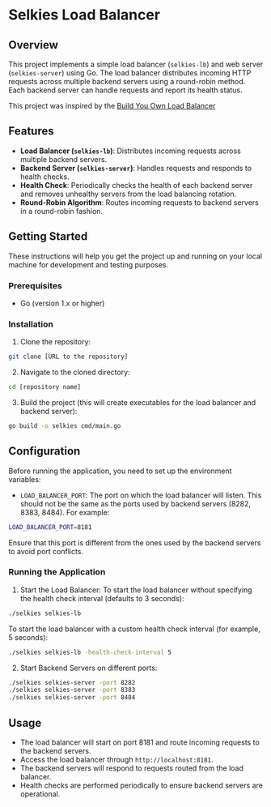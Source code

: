 # Selkies Load Balancer

## Overview

This project implements a simple load balancer (`selkies-lb`) and web server (`selkies-server`) using Go. The load balancer distributes incoming HTTP requests across multiple backend servers using a round-robin method. Each backend server can handle requests and report its health status.

This project was inspired by the [Build You Own Load Balancer](https://codingchallenges.fyi/challenges/challenge-load-balancer)

## Features

- **Load Balancer (`selkies-lb`)**: Distributes incoming requests across multiple backend servers.
- **Backend Server (`selkies-server`)**: Handles requests and responds to health checks.
- **Health Check**: Periodically checks the health of each backend server and removes unhealthy servers from the load balancing rotation.
- **Round-Robin Algorithm**: Routes incoming requests to backend servers in a round-robin fashion.

## Getting Started

These instructions will help you get the project up and running on your local machine for development and testing purposes.

### Prerequisites

- Go (version 1.x or higher)

### Installation

1. Clone the repository:
```bash
git clone [URL to the repository]
```

2. Navigate to the cloned directory:
```bash
cd [repository name]
```

3. Build the project (this will create executables for the load balancer and backend server):
```bash
go build -o selkies cmd/main.go
```
## Configuration

Before running the application, you need to set up the environment variables:

- `LOAD_BALANCER_PORT`: The port on which the load balancer will listen. This should not be the same as the ports used by backend servers (8282, 8383, 8484). For example:
```bash
LOAD_BALANCER_PORT=8181
```
Ensure that this port is different from the ones used by the backend servers to avoid port conflicts.

### Running the Application

1. Start the Load Balancer:
To start the load balancer without specifying the health check interval (defaults to 3 seconds):
```bash
./selkies selkies-lb
```

To start the load balancer with a custom health check interval (for example, 5 seconds):
```bash
./selkies selkies-lb -health-check-interval 5
```


2. Start Backend Servers on different ports:
```bash
./selkies selkies-server -port 8282
./selkies selkies-server -port 8383
./selkies selkies-server -port 8484
```

## Usage

- The load balancer will start on port 8181 and route incoming requests to the backend servers.
- Access the load balancer through `http://localhost:8181`.
- The backend servers will respond to requests routed from the load balancer.
- Health checks are performed periodically to ensure backend servers are operational.
